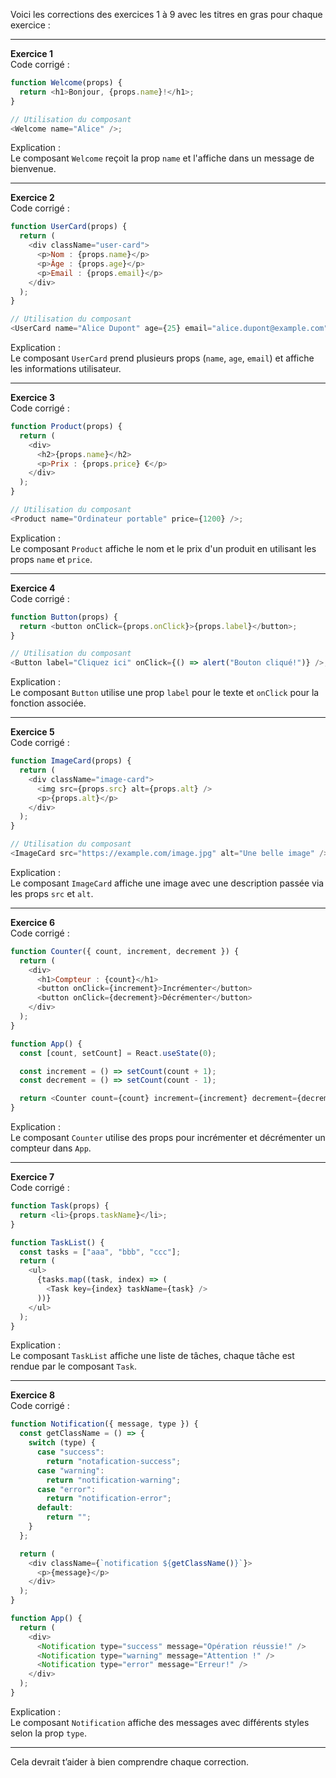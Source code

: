 Voici les corrections des exercices 1 à 9 avec les titres en gras pour chaque exercice :

---

**Exercice 1**  
Code corrigé :

```javascript
function Welcome(props) {
  return <h1>Bonjour, {props.name}!</h1>;
}

// Utilisation du composant
<Welcome name="Alice" />;
```

Explication :  
Le composant `Welcome` reçoit la prop `name` et l'affiche dans un message de bienvenue.

---

**Exercice 2**  
Code corrigé :

```javascript
function UserCard(props) {
  return (
    <div className="user-card">
      <p>Nom : {props.name}</p>
      <p>Âge : {props.age}</p>
      <p>Email : {props.email}</p>
    </div>
  );
}

// Utilisation du composant
<UserCard name="Alice Dupont" age={25} email="alice.dupont@example.com" />;
```

Explication :  
Le composant `UserCard` prend plusieurs props (`name`, `age`, `email`) et affiche les informations utilisateur.

---

**Exercice 3**  
Code corrigé :

```javascript
function Product(props) {
  return (
    <div>
      <h2>{props.name}</h2>
      <p>Prix : {props.price} €</p>
    </div>
  );
}

// Utilisation du composant
<Product name="Ordinateur portable" price={1200} />;
```

Explication :  
Le composant `Product` affiche le nom et le prix d'un produit en utilisant les props `name` et `price`.

---

**Exercice 4**  
Code corrigé :

```javascript
function Button(props) {
  return <button onClick={props.onClick}>{props.label}</button>;
}

// Utilisation du composant
<Button label="Cliquez ici" onClick={() => alert("Bouton cliqué!")} />;
```

Explication :  
Le composant `Button` utilise une prop `label` pour le texte et `onClick` pour la fonction associée.

---

**Exercice 5**  
Code corrigé :

```javascript
function ImageCard(props) {
  return (
    <div className="image-card">
      <img src={props.src} alt={props.alt} />
      <p>{props.alt}</p>
    </div>
  );
}

// Utilisation du composant
<ImageCard src="https://example.com/image.jpg" alt="Une belle image" />;
```

Explication :  
Le composant `ImageCard` affiche une image avec une description passée via les props `src` et `alt`.

---

**Exercice 6**  
Code corrigé :

```javascript
function Counter({ count, increment, decrement }) {
  return (
    <div>
      <h1>Compteur : {count}</h1>
      <button onClick={increment}>Incrémenter</button>
      <button onClick={decrement}>Décrémenter</button>
    </div>
  );
}

function App() {
  const [count, setCount] = React.useState(0);

  const increment = () => setCount(count + 1);
  const decrement = () => setCount(count - 1);

  return <Counter count={count} increment={increment} decrement={decrement} />;
}
```

Explication :  
Le composant `Counter` utilise des props pour incrémenter et décrémenter un compteur dans `App`.

---

**Exercice 7**  
Code corrigé :

```javascript
function Task(props) {
  return <li>{props.taskName}</li>;
}

function TaskList() {
  const tasks = ["aaa", "bbb", "ccc"];
  return (
    <ul>
      {tasks.map((task, index) => (
        <Task key={index} taskName={task} />
      ))}
    </ul>
  );
}
```

Explication :  
Le composant `TaskList` affiche une liste de tâches, chaque tâche est rendue par le composant `Task`.

---

**Exercice 8**  
Code corrigé :

```javascript
function Notification({ message, type }) {
  const getClassName = () => {
    switch (type) {
      case "success":
        return "notafication-success";
      case "warning":
        return "notification-warning";
      case "error":
        return "notification-error";
      default:
        return "";
    }
  };

  return (
    <div className={`notification ${getClassName()}`}>
      <p>{message}</p>
    </div>
  );
}

function App() {
  return (
    <div>
      <Notification type="success" message="Opération réussie!" />
      <Notification type="warning" message="Attention !" />
      <Notification type="error" message="Erreur!" />
    </div>
  );
}
```

Explication :  
Le composant `Notification` affiche des messages avec différents styles selon la prop `type`.

---

Cela devrait t’aider à bien comprendre chaque correction.
